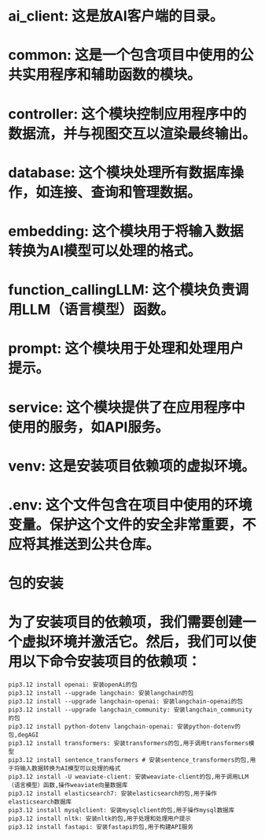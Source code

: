 # ai_client: 这是放AI客户端的目录。

# common: 这是一个包含项目中使用的公共实用程序和辅助函数的模块。

# controller: 这个模块控制应用程序中的数据流，并与视图交互以渲染最终输出。

# database: 这个模块处理所有数据库操作，如连接、查询和管理数据。

# embedding: 这个模块用于将输入数据转换为AI模型可以处理的格式。

# function_callingLLM: 这个模块负责调用LLM（语言模型）函数。

# prompt: 这个模块用于处理和处理用户提示。

# service: 这个模块提供了在应用程序中使用的服务，如API服务。

# venv: 这是安装项目依赖项的虚拟环境。

# .env: 这个文件包含在项目中使用的环境变量。保护这个文件的安全非常重要，不应将其推送到公共仓库。

# 包的安装

# 为了安装项目的依赖项，我们需要创建一个虚拟环境并激活它。然后，我们可以使用以下命令安装项目的依赖项：

    pip3.12 install openai: 安装openAi的包
    pip3.12 install --upgrade langchain: 安装langchain的包
    pip3.12 install --upgrade langchain-openai: 安装langchain-openai的包
    pip3.12 install --upgrade langchain_community: 安装langchain_community的包
    pip3.12 install python-dotenv langchain-openai: 安装python-dotenv的包,degAGI
    pip3.12 install transformers: 安装transformers的包,用于调用transformers模型
    pip3.12 install sentence_transformers # 安装sentence_transformers的包,用于将输入数据转换为AI模型可以处理的格式
    pip3.12 install -U weaviate-client: 安装weaviate-client的包,用于调用LLM（语言模型）函数,操作weaviate向量数据库
    pip3.12 install elasticsearch7: 安装elasticsearch的包,用于操作elasticsearch数据库
    pip3.12 install mysqlclient: 安装mysqlclient的包,用于操作mysql数据库
    pip3.12 install nltk: 安装nltk的包,用于处理和处理用户提示
    pip3.12 install fastapi: 安装fastapi的包,用于构建API服务
